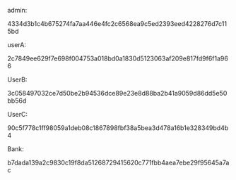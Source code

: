 admin:

4334d3b1c4b675274fa7aa446e4fc2c6568ea9c5ed2393eed4228276d7c115bd

userA: 

2c7849ee629f7e698f004753a018bd0a1830d5123063af209e817fd9f6f1a966

UserB:

3c058497032ce7d50be2b94536dce89e23e8d88ba2b41a9059d86dd5e50bb56d

UserC:

90c5f778c1ff98059a1deb08c1867898fbf38a5bea3d478a16b1e328349bd4b4

Bank:

b7dada139a2c9830c19f8da51268729415620c771fbb4aea7ebe29f95645a7ac